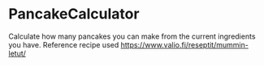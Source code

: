 # PancakeCalculator
Calculate how many pancakes you can make from the current ingredients you have.
Reference recipe used https://www.valio.fi/reseptit/mummin-letut/